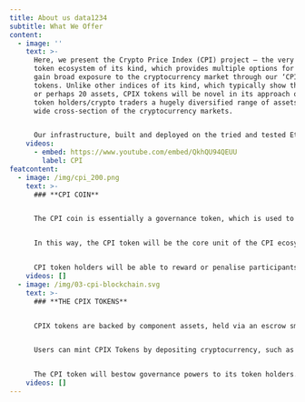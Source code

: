 ```yaml
---
title: About us data1234
subtitle: What We Offer
content:
  - image: ''
    text: >-
      Here, we present the Crypto Price Index (CPI) project – the very first
      token ecosystem of its kind, which provides multiple options for users to
      gain broad exposure to the cryptocurrency market through our ‘CPIX’
      tokens. Unlike other indices of its kind, which typically show the top 10
      or perhaps 20 assets, CPIX tokens will be novel in its approach of showing
      token holders/crypto traders a hugely diversified range of assets across a
      wide cross-section of the cryptocurrency markets. 


      Our infrastructure, built and deployed on the tried and tested Ethereum blockchain, will use advanced technical architecture to track a basket of assets for each CPIX token minted.
    videos:
      - embed: https://www.youtube.com/embed/QkhQU94QEUU
        label: CPI
featcontent:
  - image: /img/cpi_200.png
    text: >-
      ### **CPI COIN**


      The CPI coin is essentially a governance token, which is used to represent an interest in the health of the CPIX token ecosystem. 


      In this way, the CPI token will be the core unit of the CPI ecosystem, as it’s directly used to access our products and services, and is in no way an investment by itself.


      CPI token holders will be able to reward or penalise participants in the CPI network. CPI holders are incentivised to participate in the governance of the ecosystem through coin burns.
    videos: []
  - image: /img/03-cpi-blockchain.svg
    text: >-
      ### **THE CPIX TOKENS**


      CPIX tokens are backed by component assets, held via an escrow smart contract. In order to mint the genesis CPIX tokens, a portion of the CPI funds will be deposited to the CPIX smart contract.


      Users can mint CPIX Tokens by depositing cryptocurrency, such as ETH or wrapped BTC. In order to redeem tokens, users can redeposit their CPIX back to the smart contract, simultaneously receiving ETH and burning the CPIX specific to that contract, e.g. CPI30.  As we’ve discussed, the token will then self balance.


      The CPI token will bestow governance powers to its token holders. These include voting on which assets will be included in the CPIX  asset list, and steering the CPIX token’s direction.
    videos: []
---
```

